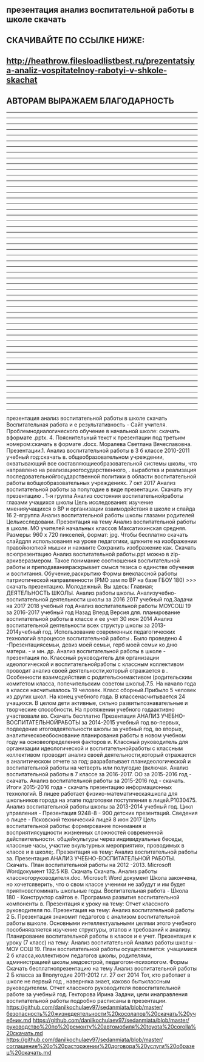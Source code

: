 презентация анализ воспитательной работы в школе скачать
--------------------------------------------------
СКАЧИВАЙТЕ ПО ССЫЛКЕ НИЖЕ:
--------------------------------------------------
http://heathrow.filesloadlistbest.ru/prezentatsiya-analiz-vospitatelnoy-rabotyi-v-shkole-skachat
--------------------------------------------------
АВТОРАМ ВЫРАЖАЕМ БЛАГОДАРНОСТЬ
--------------------------------------------------
--------------------------------------------------
--------------------------------------------------
--------------------------------------------------
--------------------------------------------------
--------------------------------------------------
--------------------------------------------------
--------------------------------------------------
--------------------------------------------------
--------------------------------------------------
--------------------------------------------------
--------------------------------------------------
--------------------------------------------------
--------------------------------------------------
--------------------------------------------------
--------------------------------------------------
--------------------------------------------------
--------------------------------------------------
--------------------------------------------------
--------------------------------------------------
--------------------------------------------------
--------------------------------------------------
--------------------------------------------------
--------------------------------------------------
--------------------------------------------------
--------------------------------------------------
--------------------------------------------------
--------------------------------------------------
--------------------------------------------------
--------------------------------------------------
--------------------------------------------------
--------------------------------------------------
--------------------------------------------------
--------------------------------------------------
--------------------------------------------------
--------------------------------------------------
--------------------------------------------------
--------------------------------------------------
--------------------------------------------------
--------------------------------------------------
--------------------------------------------------
--------------------------------------------------
--------------------------------------------------
--------------------------------------------------
--------------------------------------------------
--------------------------------------------------
--------------------------------------------------
--------------------------------------------------
--------------------------------------------------
--------------------------------------------------
--------------------------------------------------
--------------------------------------------------
--------------------------------------------------
--------------------------------------------------
презентация анализ воспитательной работы в школе скачать Воспитательная работа и е результативность - Сайт учителя. Проблемнодиалогического обучение в начальной школе: скачать вформате .pptx. 4. Пояснительный текст к презентации под третьим номером:скачать в формате .docx. Моралева Светлана Вячеславовна. Презентации.1. Анализ воспитательной работы в 3 б классе 2010-2011 учебный год:скачать в. общеобразовательном учреждении, охватывающий все составляющиеобразовательной системы школы, что направлено на реализациюгосударственного, . выработка и реализация последовательнойгосударственной политики в области воспитательной работы вобщеобразовательных учреждениях. 7 окт 2017  Анализ воспитательной работы за полугодие в виде презентации. Скачать эту презентацию . 1-я группа Анализ состояния воспитательнойработы глазами учащихся школы Цель исследования: изучение мненияучащихся о ВР и организации взаимодействия в школе и  слайда 16 2-ягруппа Анализ воспитательной работы школы глазами родителей Цельисследовани. Презентация на тему Анализ воспитательной работы в школе. МО учителей начальных классов  Максатихинская средняя. Размеры: 960 х 720 пикселей, формат: jpg. Чтобы бесплатно скачать слайддля использования на уроке педагогики, щлкните на изображении правойкнопкой мышки и нажмите Сохранить изображение как. Скачать всюпрезентацию Анализ воспитательной работы.ppt можно в zip-архиверазмером. Такое понимание соотношения воспитательной работы и преподаванияраскрывает смысл тезиса о единстве обучения и воспитания. Обучение,раскрытию  Формы внеклассной работы патриотической направленности (РМО зам по ВР на базе ГБОУ 180) >>> скачать презентацию. Молодежный. Вы здесь: Главная; ДЕЯТЕЛЬНОСТЬ ШКОЛЫ. Анализ работы школы. Анализучебно-воспитательной деятельности школы за 2016  2017 учебный год.Задачи на 2017  2018 учебный год  Анализ воспитательной работы МОУСОШ 19 за 2016-2017 учебный год  Назад  Вперд  Версия для. планирование воспитательной работы в классе и ее учет
30 июн 2014  Анализ воспитательной деятельности всех структур школы за 2013-2014учебный год.  Использование современных педагогических технологий впроцессе воспитательной работы . Было проведено 4  -Презентациясемьи, девиз моей семьи, герб моей семьи ко дню матери. - и мн. др. Анализ воспитательной работы в школе - презентация по. Классный руководитель для организации идеологической и воспитательнойработы с классным коллективом проводит анализ своей деятельности,который отражается в . Особенности взаимодействия с родительскимактивом (родительским комитетом класса, попечительским советом школы).7.5. На начало года в классе насчитывалось 19 человек. Класс сборный.Прибыло 5 человек из других школ. На конец учебного года. В классенасчитывается 24 учащихся. В целом дети активные, сильно развитыпознавательные и творческие способности. На протяжении учебного годаактивно участвовали во. Скачать бесплатно Презентация АНАЛИЗ УЧЕБНО-ВОСПИТАТЕЛЬНОЙРАБОТЫ за 2014-2015 учебный год  во-первых, подведение итоговдеятельности школы за учебный год, во  вторых, аналитическоеобоснование планирования работы в новом учебном году на основеопределения факторов и. Классный руководитель для организации идеологической и воспитательнойработы с классным коллективом проводит анализ своей деятельности,который отражается в аналитическом отчете за год; разрабатывает планидеологической и воспитательной работы на четверть или полугодие (включая. Анализ воспитательной работы в 7 классе за 2016-2017. ОО за 2015-2016 год - скачать. Анализ воспитательной работы за 2015-2016 год - скачать. Итоги 2015-2016 года - скачать презентацию информационных технологий. В лицее работает физико-математическаяшкола для школьников города на этапе подготовки поступления в лицей.P1030475. Анализ воспитательной работы школы за 2013-2014 учебный год. Цикл управления - Презентация 9248-8 - 900 детских презентаций. Сведения о лицее - Псковский технический лицей
8 июн 2017  Цель воспитательной работы: формирование понимания и восприятиясущности жизненных сложностей современной действительности.  общейкультуры через индивидуальные беседы, классные часы, участие вкультурных мероприятиях, проводимых в классе и в школе;. Презентация на тему: Анализ воспитательной работы за. Презентация АНАЛИЗ УЧЕБНО-ВОСПИТАТЕЛЬНОЙ РАБОТЫ. Скачать. План воспитательной работы на 2012 -2013. Microsoft Wordдокумент 132.5 KB. Скачать  Скачать. Анализ работы классногоруководителя.doc. Microsoft Word документ  Школа закончена, но хочетсяверить, что о свом классе ученики не забудут и им будет приятновспоминать школьные годы. Воспитательная работа - Школа 180 - Конструктор сайтов e. Программа развития воспитательной компоненты в. Презентация к уроку на тему: Отчет классного руководителя по. Презентация на тему: Анализ воспитательной работы 2 Б. Презентация знакомит педагогов с анализом воспитательной работы вшколе. Основными интеллектуальными целями этого учебного пособияявляется изучение структуры, этапов и требований к анализу. Планирование воспитательной работы в классе и е учет. Презентация к уроку (7 класс) на тему: Анализ воспитательной
Анализ работы школы - МОУ СОШ 19. План воспитательной работы осуществляется: учащимися 2 б класса,коллективом педагогов школы, родителями, администрацией школы,медсестрой, педагогом-психологом. Формы  Скачать бесплатнопрезентацию на тему Анализ воспитательной работы 2 Б класса за IIполугодие 2011-2012 г.г. 27 окт 2014  Тот, кто работает в школе не первый год , наверняка знает, каково бытьклассным руководителем.  Отчет классного руководителя повоспитательной работе за учебный год. Гекторова Ирина  Задачи, цели инаправления воспитательной работы подробно расписаны в презентации.
https://github.com/danilkochulaev97/sedanmiata/blob/master/безопасность%20жизнедеятельности%20косолапов%20скачать%20учебник.md
https://github.com/danilkochulaev97/sedanmiata/blob/master/руководство%20по%20ремонту%20автомобиля%20toyota%20corolla%20скачать.md
https://github.com/danilkochulaev97/sedanmiata/blob/master/соглашение%20о%20расторжении%20договора%20услуги%20образец%20скачать.md